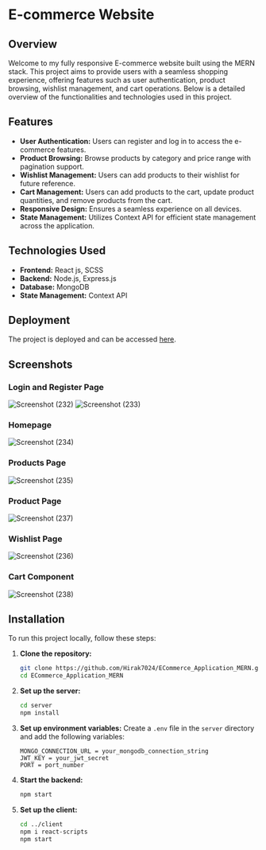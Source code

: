 
# E-commerce Website

## Overview
Welcome to my fully responsive E-commerce website built using the MERN stack. This project aims to provide users with a seamless shopping experience, offering features such as user authentication, product browsing, wishlist management, and cart operations. Below is a detailed overview of the functionalities and technologies used in this project.

## Features
- **User Authentication:** Users can register and log in to access the e-commerce features.
- **Product Browsing:** Browse products by category and price range with pagination support.
- **Wishlist Management:** Users can add products to their wishlist for future reference.
- **Cart Management:** Users can add products to the cart, update product quantities, and remove products from the cart.
- **Responsive Design:** Ensures a seamless experience on all devices.
- **State Management:** Utilizes Context API for efficient state management across the application.

## Technologies Used
- **Frontend:** React js, SCSS
- **Backend:** Node.js, Express.js
- **Database:** MongoDB
- **State Management:** Context API

## Deployment
The project is deployed and can be accessed [here](https://e-commerce-application-mern.vercel.app/).

## Screenshots

### Login and Register Page
![Screenshot (232)](https://github.com/Hirak7024/ECommerce_Application_MERN/assets/118119209/0eaf5f77-829b-4045-9c03-8b4f6037c0cb)
![Screenshot (233)](https://github.com/Hirak7024/ECommerce_Application_MERN/assets/118119209/944cccc5-61fd-44e5-b74f-59b83d9d6f9e)

### Homepage
![Screenshot (234)](https://github.com/Hirak7024/ECommerce_Application_MERN/assets/118119209/d2c37486-b363-4124-93a5-6683e1be1cc2)

### Products Page
![Screenshot (235)](https://github.com/Hirak7024/ECommerce_Application_MERN/assets/118119209/fce7b8cf-9c76-418d-a701-066a4f4e3c1f)

### Product Page
![Screenshot (237)](https://github.com/Hirak7024/ECommerce_Application_MERN/assets/118119209/59478b63-61fe-425a-86f8-d549c800bebe)

### Wishlist Page
![Screenshot (236)](https://github.com/Hirak7024/ECommerce_Application_MERN/assets/118119209/7ba79b0b-8045-4e4c-8be6-e08630f3b5cc)

### Cart Component
![Screenshot (238)](https://github.com/Hirak7024/ECommerce_Application_MERN/assets/118119209/a0107f54-1d38-48b5-bc6d-83d7eaa62aa6)


## Installation
To run this project locally, follow these steps:

1. **Clone the repository:**
   ```sh
   git clone https://github.com/Hirak7024/ECommerce_Application_MERN.git
   cd ECommerce_Application_MERN
   ```

2. **Set up the server:**
   ```sh
   cd server
   npm install
   ```

3. **Set up environment variables:**
   Create a `.env` file in the `server` directory and add the following variables:
   ```env
   MONGO_CONNECTION_URL = your_mongodb_connection_string
   JWT_KEY = your_jwt_secret
   PORT = port_number
   ```

4. **Start the backend:**
   ```sh
   npm start
   ```

5. **Set up the client:**
   ```sh
   cd ../client
   npm i react-scripts
   npm start
   ```
